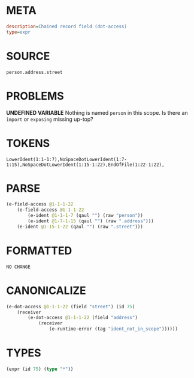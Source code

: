# META
~~~ini
description=Chained record field (dot-access)
type=expr
~~~
# SOURCE
~~~roc
person.address.street
~~~
# PROBLEMS
**UNDEFINED VARIABLE**
Nothing is named `person` in this scope.
Is there an `import` or `exposing` missing up-top?

# TOKENS
~~~zig
LowerIdent(1:1-1:7),NoSpaceDotLowerIdent(1:7-1:15),NoSpaceDotLowerIdent(1:15-1:22),EndOfFile(1:22-1:22),
~~~
# PARSE
~~~clojure
(e-field-access @1-1-1-22
	(e-field-access @1-1-1-22
		(e-ident @1-1-1-7 (qaul "") (raw "person"))
		(e-ident @1-7-1-15 (qaul "") (raw ".address")))
	(e-ident @1-15-1-22 (qaul "") (raw ".street")))
~~~
# FORMATTED
~~~roc
NO CHANGE
~~~
# CANONICALIZE
~~~clojure
(e-dot-access @1-1-1-22 (field "street") (id 75)
	(receiver
		(e-dot-access @1-1-1-22 (field "address")
			(receiver
				(e-runtime-error (tag "ident_not_in_scope"))))))
~~~
# TYPES
~~~clojure
(expr (id 75) (type "*"))
~~~
